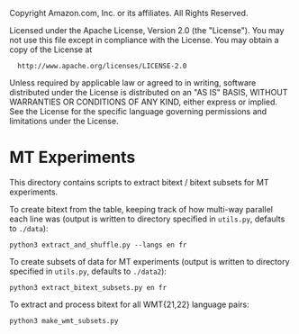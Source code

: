   Copyright Amazon.com, Inc. or its affiliates. All Rights Reserved.
  
  Licensed under the Apache License, Version 2.0 (the "License").
  You may not use this file except in compliance with the License.
  You may obtain a copy of the License at
  
      http://www.apache.org/licenses/LICENSE-2.0
  
  Unless required by applicable law or agreed to in writing, software
  distributed under the License is distributed on an "AS IS" BASIS,
  WITHOUT WARRANTIES OR CONDITIONS OF ANY KIND, either express or implied.
  See the License for the specific language governing permissions and
  limitations under the License.

# MT Experiments

This directory contains scripts to extract bitext / bitext subsets for MT experiments. 



To create bitext from the table, keeping track of how multi-way parallel each line was (output is written to directory specified in ```utils.py```, defaults to ```./data```):
```commandline
python3 extract_and_shuffle.py --langs en fr 
```

To create subsets of data for MT experiments (output is written to directory specified in ```utils.py```, defaults to ```./data2```):
```commandline
python3 extract_bitext_subsets.py en fr 
```

To extract and process bitext for all WMT{21,22} language pairs:
```commandline
python3 make_wmt_subsets.py
```
